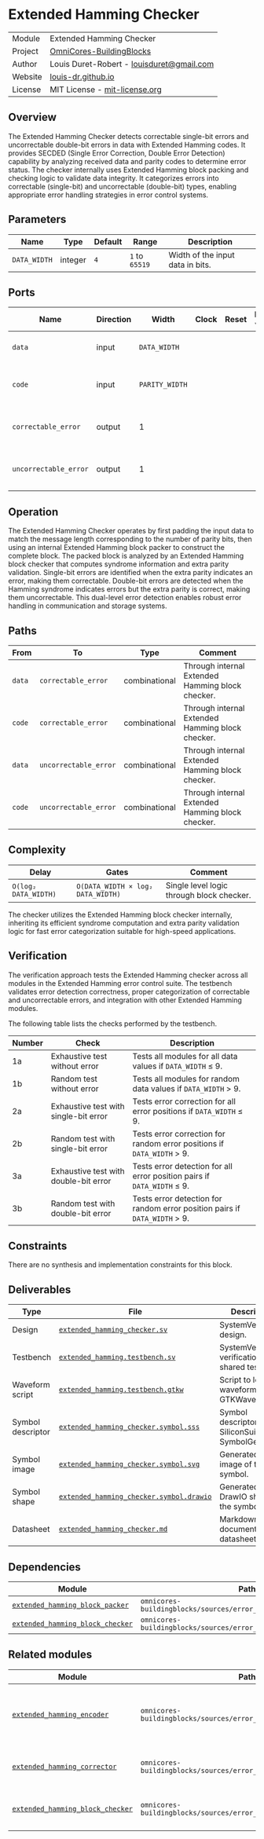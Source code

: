# Extended Hamming Checker

|         |                                                                                  |
| ------- | -------------------------------------------------------------------------------- |
| Module  | Extended Hamming Checker                                                         |
| Project | [OmniCores-BuildingBlocks](https://github.com/Louis-DR/OmniCores-BuildingBlocks) |
| Author  | Louis Duret-Robert - [louisduret@gmail.com](mailto:louisduret@gmail.com)         |
| Website | [louis-dr.github.io](https://louis-dr.github.io)                                 |
| License | MIT License - [mit-license.org](https://mit-license.org)                         |

## Overview

The Extended Hamming Checker detects correctable single-bit errors and uncorrectable double-bit errors in data with Extended Hamming codes. It provides SECDED (Single Error Correction, Double Error Detection) capability by analyzing received data and parity codes to determine error status. The checker internally uses Extended Hamming block packing and checking logic to validate data integrity. It categorizes errors into correctable (single-bit) and uncorrectable (double-bit) types, enabling appropriate error handling strategies in error control systems.

## Parameters

| Name         | Type    | Default | Range          | Description                      |
| ------------ | ------- | ------- | -------------- | -------------------------------- |
| `DATA_WIDTH` | integer | `4`     | `1` to `65519` | Width of the input data in bits. |

## Ports

| Name                  | Direction | Width          | Clock | Reset | Reset value | Description                            |
| --------------------- | --------- | -------------- | ----- | ----- | ----------- | -------------------------------------- |
| `data`                | input     | `DATA_WIDTH`   |       |       |             | Received data to be checked.           |
| `code`                | input     | `PARITY_WIDTH` |       |       |             | Received Extended Hamming parity code. |
| `correctable_error`   | output    | 1              |       |       |             | Single-bit error detection flag.       |
| `uncorrectable_error` | output    | 1              |       |       |             | Double-bit error detection flag.       |

## Operation

The Extended Hamming Checker operates by first padding the input data to match the message length corresponding to the number of parity bits, then using an internal Extended Hamming block packer to construct the complete block. The packed block is analyzed by an Extended Hamming block checker that computes syndrome information and extra parity validation. Single-bit errors are identified when the extra parity indicates an error, making them correctable. Double-bit errors are detected when the Hamming syndrome indicates errors but the extra parity is correct, making them uncorrectable. This dual-level error detection enables robust error handling in communication and storage systems.

## Paths

| From   | To                    | Type          | Comment                                          |
| ------ | --------------------- | ------------- | ------------------------------------------------ |
| `data` | `correctable_error`   | combinational | Through internal Extended Hamming block checker. |
| `code` | `correctable_error`   | combinational | Through internal Extended Hamming block checker. |
| `data` | `uncorrectable_error` | combinational | Through internal Extended Hamming block checker. |
| `code` | `uncorrectable_error` | combinational | Through internal Extended Hamming block checker. |

## Complexity

| Delay                | Gates                             | Comment                                   |
| -------------------- | --------------------------------- | ----------------------------------------- |
| `O(log₂ DATA_WIDTH)` | `O(DATA_WIDTH × log₂ DATA_WIDTH)` | Single level logic through block checker. |

The checker utilizes the Extended Hamming block checker internally, inheriting its efficient syndrome computation and extra parity validation logic for fast error categorization suitable for high-speed applications.

## Verification

The verification approach tests the Extended Hamming checker across all modules in the Extended Hamming error control suite. The testbench validates error detection correctness, proper categorization of correctable and uncorrectable errors, and integration with other Extended Hamming modules.

The following table lists the checks performed by the testbench.

| Number | Check                                 | Description                                                                |
| ------ | ------------------------------------- | -------------------------------------------------------------------------- |
| 1a     | Exhaustive test without error         | Tests all modules for all data values if `DATA_WIDTH` ≤ 9.                 |
| 1b     | Random test without error             | Tests all modules for random data values if `DATA_WIDTH` > 9.              |
| 2a     | Exhaustive test with single-bit error | Tests error correction for all error positions if `DATA_WIDTH` ≤ 9.        |
| 2b     | Random test with single-bit error     | Tests error correction for random error positions if `DATA_WIDTH` > 9.     |
| 3a     | Exhaustive test with double-bit error | Tests error detection for all error position pairs if `DATA_WIDTH` ≤ 9.    |
| 3b     | Random test with double-bit error     | Tests error detection for random error position pairs if `DATA_WIDTH` > 9. |

## Constraints

There are no synthesis and implementation constraints for this block.

## Deliverables

| Type              | File                                                                               | Description                                         |
| ----------------- | ---------------------------------------------------------------------------------- | --------------------------------------------------- |
| Design            | [`extended_hamming_checker.sv`](extended_hamming_checker.sv)                       | SystemVerilog design.                               |
| Testbench         | [`extended_hamming.testbench.sv`](extended_hamming.testbench.sv)                   | SystemVerilog verification shared testbench.        |
| Waveform script   | [`extended_hamming.testbench.gtkw`](extended_hamming.testbench.gtkw)               | Script to load the waveforms in GTKWave.            |
| Symbol descriptor | [`extended_hamming_checker.symbol.sss`](extended_hamming_checker.symbol.sss)       | Symbol descriptor for SiliconSuite-SymbolGenerator. |
| Symbol image      | [`extended_hamming_checker.symbol.svg`](extended_hamming_checker.symbol.svg)       | Generated vector image of the symbol.               |
| Symbol shape      | [`extended_hamming_checker.symbol.drawio`](extended_hamming_checker.symbol.drawio) | Generated DrawIO shape of the symbol.               |
| Datasheet         | [`extended_hamming_checker.md`](extended_hamming_checker.md)                       | Markdown documentation datasheet.                   |

## Dependencies

| Module                                                                | Path                                                              | Comment |
| --------------------------------------------------------------------- | ----------------------------------------------------------------- | ------- |
| [`extended_hamming_block_packer`](extended_hamming_block_packer.md)   | `omnicores-buildingblocks/sources/error_control/extended_hamming` |         |
| [`extended_hamming_block_checker`](extended_hamming_block_checker.md) | `omnicores-buildingblocks/sources/error_control/extended_hamming` |         |

## Related modules

| Module                                                                | Path                                                              | Comment                                        |
| --------------------------------------------------------------------- | ----------------------------------------------------------------- | ---------------------------------------------- |
| [`extended_hamming_encoder`](extended_hamming_encoder.md)             | `omnicores-buildingblocks/sources/error_control/extended_hamming` | Extended Hamming encoder for generating codes. |
| [`extended_hamming_corrector`](extended_hamming_corrector.md)         | `omnicores-buildingblocks/sources/error_control/extended_hamming` | Variant with error correction capability.      |
| [`extended_hamming_block_checker`](extended_hamming_block_checker.md) | `omnicores-buildingblocks/sources/error_control/extended_hamming` | Variant for combined data and code.            |
